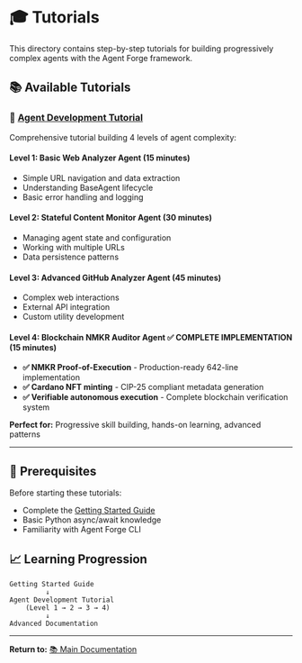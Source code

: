 # 🎓 Tutorials

This directory contains step-by-step tutorials for building progressively complex agents with the Agent Forge framework.

## 📚 **Available Tutorials**

### **🎯 [Agent Development Tutorial](AGENT_DEVELOPMENT_TUTORIAL.md)**
Comprehensive tutorial building 4 levels of agent complexity:

#### **Level 1: Basic Web Analyzer Agent** (15 minutes)
- Simple URL navigation and data extraction
- Understanding BaseAgent lifecycle
- Basic error handling and logging

#### **Level 2: Stateful Content Monitor Agent** (30 minutes)
- Managing agent state and configuration
- Working with multiple URLs
- Data persistence patterns

#### **Level 3: Advanced GitHub Analyzer Agent** (45 minutes)
- Complex web interactions
- External API integration
- Custom utility development

#### **Level 4: Blockchain NMKR Auditor Agent** ✅ COMPLETE IMPLEMENTATION (15 minutes)
- **✅ NMKR Proof-of-Execution** - Production-ready 642-line implementation
- **✅ Cardano NFT minting** - CIP-25 compliant metadata generation
- **✅ Verifiable autonomous execution** - Complete blockchain verification system

**Perfect for:** Progressive skill building, hands-on learning, advanced patterns

---

## 🎯 **Prerequisites**

Before starting these tutorials:
- Complete the [Getting Started Guide](../guides/GETTING_STARTED.md)
- Basic Python async/await knowledge
- Familiarity with Agent Forge CLI

## 📈 **Learning Progression**

```
Getting Started Guide
         ↓
Agent Development Tutorial
    (Level 1 → 2 → 3 → 4)
         ↓
Advanced Documentation
```

---

**Return to:** [📚 Main Documentation](../README.md)